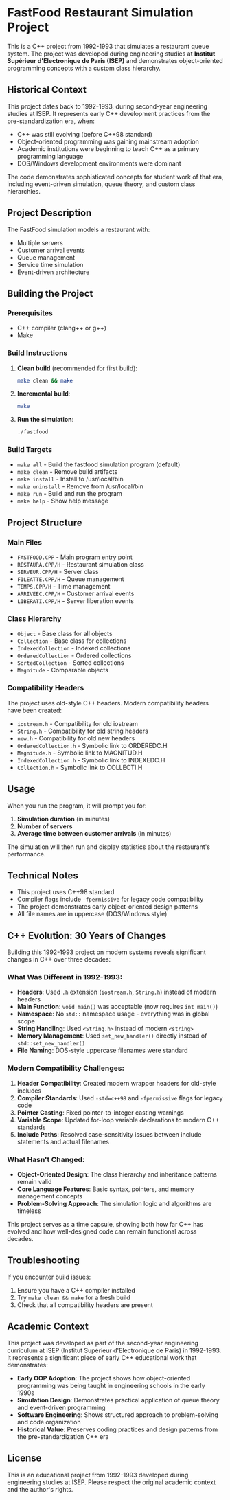 # FastFood Restaurant Simulation Project

This is a C++ project from 1992-1993 that simulates a restaurant queue system. The project was developed during engineering studies at **Institut Supérieur d'Electronique de Paris (ISEP)** and demonstrates object-oriented programming concepts with a custom class hierarchy.

## Historical Context

This project dates back to 1992-1993, during second-year engineering studies at ISEP. It represents early C++ development practices from the pre-standardization era, when:
- C++ was still evolving (before C++98 standard)
- Object-oriented programming was gaining mainstream adoption
- Academic institutions were beginning to teach C++ as a primary programming language
- DOS/Windows development environments were dominant

The code demonstrates sophisticated concepts for student work of that era, including event-driven simulation, queue theory, and custom class hierarchies.

## Project Description

The FastFood simulation models a restaurant with:
- Multiple servers
- Customer arrival events
- Queue management
- Service time simulation
- Event-driven architecture

## Building the Project

### Prerequisites
- C++ compiler (clang++ or g++)
- Make

### Build Instructions

1. **Clean build** (recommended for first build):
   ```bash
   make clean && make
   ```

2. **Incremental build**:
   ```bash
   make
   ```

3. **Run the simulation**:
   ```bash
   ./fastfood
   ```

### Build Targets

- `make all` - Build the fastfood simulation program (default)
- `make clean` - Remove build artifacts
- `make install` - Install to /usr/local/bin
- `make uninstall` - Remove from /usr/local/bin
- `make run` - Build and run the program
- `make help` - Show help message

## Project Structure

### Main Files
- `FASTFOOD.CPP` - Main program entry point
- `RESTAURA.CPP/H` - Restaurant simulation class
- `SERVEUR.CPP/H` - Server class
- `FILEATTE.CPP/H` - Queue management
- `TEMPS.CPP/H` - Time management
- `ARRIVEEC.CPP/H` - Customer arrival events
- `LIBERATI.CPP/H` - Server liberation events

### Class Hierarchy
- `Object` - Base class for all objects
- `Collection` - Base class for collections
- `IndexedCollection` - Indexed collections
- `OrderedCollection` - Ordered collections
- `SortedCollection` - Sorted collections
- `Magnitude` - Comparable objects

### Compatibility Headers
The project uses old-style C++ headers. Modern compatibility headers have been created:
- `iostream.h` - Compatibility for old iostream
- `String.h` - Compatibility for old string headers
- `new.h` - Compatibility for old new headers
- `OrderedCollection.h` - Symbolic link to ORDEREDC.H
- `Magnitude.h` - Symbolic link to MAGNITUD.H
- `IndexedCollection.h` - Symbolic link to INDEXEDC.H
- `Collection.h` - Symbolic link to COLLECTI.H

## Usage

When you run the program, it will prompt you for:
1. **Simulation duration** (in minutes)
2. **Number of servers**
3. **Average time between customer arrivals** (in minutes)

The simulation will then run and display statistics about the restaurant's performance.

## Technical Notes

- This project uses C++98 standard
- Compiler flags include `-fpermissive` for legacy code compatibility
- The project demonstrates early object-oriented design patterns
- All file names are in uppercase (DOS/Windows style)

## C++ Evolution: 30 Years of Changes

Building this 1992-1993 project on modern systems reveals significant changes in C++ over three decades:

### What Was Different in 1992-1993:
- **Headers**: Used `.h` extension (`iostream.h`, `String.h`) instead of modern headers
- **Main Function**: `void main()` was acceptable (now requires `int main()`)
- **Namespace**: No `std::` namespace usage - everything was in global scope
- **String Handling**: Used `<String.h>` instead of modern `<string>`
- **Memory Management**: Used `set_new_handler()` directly instead of `std::set_new_handler()`
- **File Naming**: DOS-style uppercase filenames were standard

### Modern Compatibility Challenges:
1. **Header Compatibility**: Created modern wrapper headers for old-style includes
2. **Compiler Standards**: Used `-std=c++98` and `-fpermissive` flags for legacy code
3. **Pointer Casting**: Fixed pointer-to-integer casting warnings
4. **Variable Scope**: Updated for-loop variable declarations to modern C++ standards
5. **Include Paths**: Resolved case-sensitivity issues between include statements and actual filenames

### What Hasn't Changed:
- **Object-Oriented Design**: The class hierarchy and inheritance patterns remain valid
- **Core Language Features**: Basic syntax, pointers, and memory management concepts
- **Problem-Solving Approach**: The simulation logic and algorithms are timeless

This project serves as a time capsule, showing both how far C++ has evolved and how well-designed code can remain functional across decades.

## Troubleshooting

If you encounter build issues:
1. Ensure you have a C++ compiler installed
2. Try `make clean && make` for a fresh build
3. Check that all compatibility headers are present

## Academic Context

This project was developed as part of the second-year engineering curriculum at ISEP (Institut Supérieur d'Electronique de Paris) in 1992-1993. It represents a significant piece of early C++ educational work that demonstrates:

- **Early OOP Adoption**: The project shows how object-oriented programming was being taught in engineering schools in the early 1990s
- **Simulation Design**: Demonstrates practical application of queue theory and event-driven programming
- **Software Engineering**: Shows structured approach to problem-solving and code organization
- **Historical Value**: Preserves coding practices and design patterns from the pre-standardization C++ era

## License

This is an educational project from 1992-1993 developed during engineering studies at ISEP. Please respect the original academic context and the author's rights. 